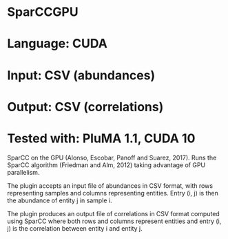 # SparCCGPU
# Language: CUDA
# Input: CSV (abundances)
# Output: CSV (correlations)
# Tested with: PluMA 1.1, CUDA 10

SparCC on the GPU (Alonso, Escobar, Panoff and Suarez, 2017).  Runs the SparCC algorithm
(Friedman and Alm, 2012) taking advantage of GPU parallelism.

The plugin accepts an input file of abundances in CSV format, with rows
representing samples and columns representing entities.  Entry (i, j) is then the abundance
of entity j in sample i.

The plugin produces an output file of correlations in CSV format computed using
SparCC where both rows and columns represent entities and
entry (i, j) is the correlation between entity i and entity j.
